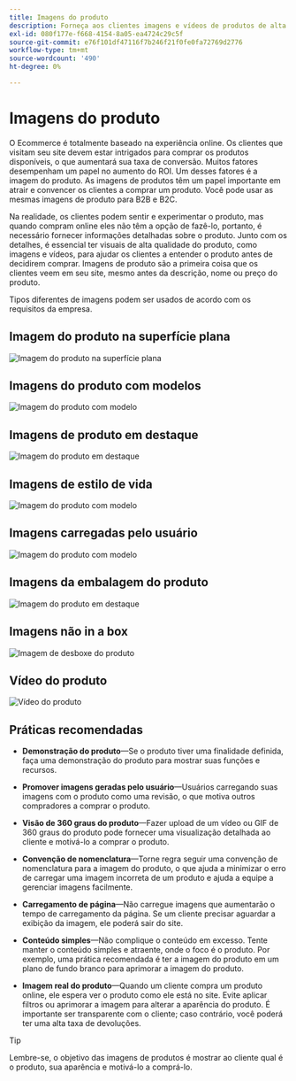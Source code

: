 ```yaml
---
title: Imagens do produto
description: Forneça aos clientes imagens e vídeos de produtos de alta qualidade para aumentar as taxas de conversação.
exl-id: 080f177e-f668-4154-8a05-ea4724c29c5f
source-git-commit: e76f101df47116f7b246f21f0fe0fa72769d2776
workflow-type: tm+mt
source-wordcount: '490'
ht-degree: 0%

---
```


# Imagens do produto

O Ecommerce é totalmente baseado na experiência online. Os clientes que visitam seu site devem estar intrigados para comprar os produtos disponíveis, o que aumentará sua taxa de conversão. Muitos fatores desempenham um papel no aumento do ROI. Um desses fatores é a imagem do produto. As imagens de produtos têm um papel importante em atrair e convencer os clientes a comprar um produto. Você pode usar as mesmas imagens de produto para B2B e B2C.

Na realidade, os clientes podem sentir e experimentar o produto, mas quando compram online eles não têm a opção de fazê-lo, portanto, é necessário fornecer informações detalhadas sobre o produto. Junto com os detalhes, é essencial ter visuais de alta qualidade do produto, como imagens e vídeos, para ajudar os clientes a entender o produto antes de decidirem comprar. Imagens de produto são a primeira coisa que os clientes veem em seu site, mesmo antes da descrição, nome ou preço do produto.

Tipos diferentes de imagens podem ser usados de acordo com os requisitos da empresa.

## Imagem do produto na superfície plana

![Imagem do produto na superfície plana](../../assets/playbooks/product-image-flat.png)

## Imagens do produto com modelos

![Imagem do produto com modelo](../../assets/playbooks/product-image-model.png)

## Imagens de produto em destaque

![Imagem do produto em destaque](../../assets/playbooks/product-image-feature.png)

## Imagens de estilo de vida

![Imagem do produto com modelo](../../assets/playbooks/product-image-lifestyle.png)

## Imagens carregadas pelo usuário

![Imagem do produto com modelo](../../assets/playbooks/product-image-user-upload.png)

## Imagens da embalagem do produto

![Imagem do produto em destaque](../../assets/playbooks/product-image-packaging.png)

## Imagens não in a box

![Imagem de desboxe do produto](../../assets/playbooks/product-image-unboxing.png)

## Vídeo do produto

![Vídeo do produto](../../assets/playbooks/product-video.png)

## Práticas recomendadas

- **Demonstração do produto**—Se o produto tiver uma finalidade definida, faça uma demonstração do produto para mostrar suas funções e recursos.

- **Promover imagens geradas pelo usuário**—Usuários carregando suas imagens com o produto como uma revisão, o que motiva outros compradores a comprar o produto.

- **Visão de 360 graus do produto**—Fazer upload de um vídeo ou GIF de 360 graus do produto pode fornecer uma visualização detalhada ao cliente e motivá-lo a comprar o produto.

- **Convenção de nomenclatura**—Torne regra seguir uma convenção de nomenclatura para a imagem do produto, o que ajuda a minimizar o erro de carregar uma imagem incorreta de um produto e ajuda a equipe a gerenciar imagens facilmente.

- **Carregamento de página**—Não carregue imagens que aumentarão o tempo de carregamento da página. Se um cliente precisar aguardar a exibição da imagem, ele poderá sair do site.

- **Conteúdo simples**—Não complique o conteúdo em excesso. Tente manter o conteúdo simples e atraente, onde o foco é o produto. Por exemplo, uma prática recomendada é ter a imagem do produto em um plano de fundo branco para aprimorar a imagem do produto.

- **Imagem real do produto**—Quando um cliente compra um produto online, ele espera ver o produto como ele está no site. Evite aplicar filtros ou aprimorar a imagem para alterar a aparência do produto. É importante ser transparente com o cliente; caso contrário, você poderá ter uma alta taxa de devoluções.

>[!TIP]
>
>Lembre-se, o objetivo das imagens de produtos é mostrar ao cliente qual é o produto, sua aparência e motivá-lo a comprá-lo.

